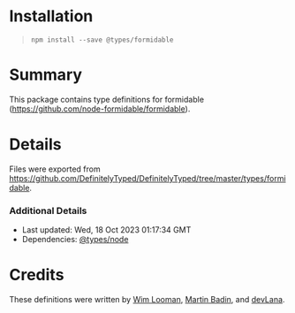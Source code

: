 # Installation
> `npm install --save @types/formidable`

# Summary
This package contains type definitions for formidable (https://github.com/node-formidable/formidable).

# Details
Files were exported from https://github.com/DefinitelyTyped/DefinitelyTyped/tree/master/types/formidable.

### Additional Details
 * Last updated: Wed, 18 Oct 2023 01:17:34 GMT
 * Dependencies: [@types/node](https://npmjs.com/package/@types/node)

# Credits
These definitions were written by [Wim Looman](https://github.com/Nemo157), [Martin Badin](https://github.com/martin-badin), and [devLana](https://github.com/devLana).

